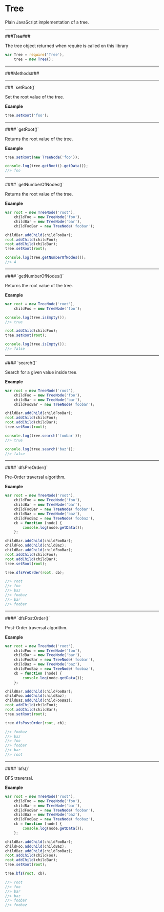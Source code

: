 Tree
=====================

Plain JavaScript implementation of a tree.

------------

###Tree###

The tree object returned when require is called on this library

```js
var Tree = require('Tree'),
    tree = new Tree();
```

------------

###Methods###

---------------------------------------

<a name="setRoot" />
### `setRoot()`

Set the root value of the tree.

__Example__

```js
tree.setRoot('foo');
```

---------------------------------------

<a name="getRoot" />
#### `getRoot()`

Returns the root value of the tree.

__Example__

```js
tree.setRoot(new TreeNode('foo'));

console.log(tree.getRoot().getData());
//> foo
```
---------------------------------------

<a name="getNumberOfNodes" />
#### `getNumberOfNodes()`

Returns the root value of the tree.

__Example__

```js
var root = new TreeNode('root'),
    childFoo = new TreeNode('foo'),
    childBar = new TreeNode('bar'),
    childFooBar = new TreeNode('foobar');

childBar.addChild(childFooBar);
root.addChild(childFoo);
root.addChild(childBar);
tree.setRoot(root);

console.log(tree.getNumberOfNodes());
//> 4
```
---------------------------------------

<a name="isEmpty" />
#### `getNumberOfNodes()`

Returns the root value of the tree.

__Example__

```js
var root = new TreeNode('root'),
    childFoo = new TreeNode('foo');

console.log(tree.isEmpty());
//> true

root.addChild(childFoo);
tree.setRoot(root);

console.log(tree.isEmpty());
//> false
```
---------------------------------------

<a name="search" />
#### `search()`

Search for a given value inside tree.

__Example__

```js
var root = new TreeNode('root'),
    childFoo = new TreeNode('foo'),
    childBar = new TreeNode('bar'),
    childFooBar = new TreeNode('foobar');

childBar.addChild(childFooBar);
root.addChild(childFoo);
root.addChild(childBar);
tree.setRoot(root);

console.log(tree.search('foobar'));
//> true

console.log(tree.search('baz'));
//> false
```
---------------------------------------

<a name="dfsPreOrder" />
#### `dfsPreOrder()`

Pre-Order traversal algorithm.

__Example__

```js
var root = new TreeNode('root'),
    childFoo = new TreeNode('foo'),
    childBar = new TreeNode('bar'),
    childFooBar = new TreeNode('foobar'),
    childBaz = new TreeNode('baz'),
    childFooBaz = new TreeNode('foobaz'),
    cb = function (node) {
        console.log(node.getData());
    };

childBar.addChild(childFooBar);
childFoo.addChild(childBaz);
childBaz.addChild(childFooBaz);
root.addChild(childFoo);
root.addChild(childBar);
tree.setRoot(root);

tree.dfsPreOrder(root, cb);

//> root
//> foo
//> baz
//> foobaz
//> bar
//> foobar
```

---------------------------------------

<a name="dfsPostOrder" />
#### `dfsPostOrder()`

Post-Order traversal algorithm.

__Example__

```js
var root = new TreeNode('root'),
    childFoo = new TreeNode('foo'),
    childBar = new TreeNode('bar'),
    childFooBar = new TreeNode('foobar'),
    childBaz = new TreeNode('baz'),
    childFooBaz = new TreeNode('foobaz'),
    cb = function (node) {
        console.log(node.getData());
    };

childBar.addChild(childFooBar);
childFoo.addChild(childBaz);
childBaz.addChild(childFooBaz);
root.addChild(childFoo);
root.addChild(childBar);
tree.setRoot(root);

tree.dfsPostOrder(root, cb);

//> foobaz
//> baz
//> foo
//> foobar
//> bar
//> root
```
---------------------------------------

<a name="bfs" />
#### `bfs()`

BFS traversal.

__Example__

```js
var root = new TreeNode('root'),
    childFoo = new TreeNode('foo'),
    childBar = new TreeNode('bar'),
    childFooBar = new TreeNode('foobar'),
    childBaz = new TreeNode('baz'),
    childFooBaz = new TreeNode('foobaz'),
    cb = function (node) {
        console.log(node.getData());
    };

childBar.addChild(childFooBar);
childFoo.addChild(childBaz);
childBaz.addChild(childFooBaz);
root.addChild(childFoo);
root.addChild(childBar);
tree.setRoot(root);

tree.bfs(root, cb);

//> root
//> foo
//> bar
//> baz
//> foobar
//> foobaz
```
